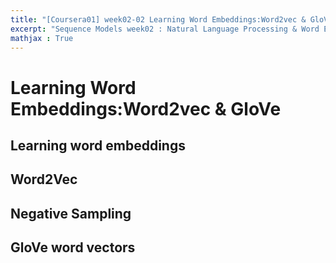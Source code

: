 ```yaml
---
title: "[Coursera01] week02-02 Learning Word Embeddings:Word2vec & GloVe" 
excerpt: "Sequence Models week02 : Natural Language Processing & Word Embeddings"
mathjax : True
---
```


# Learning Word Embeddings:Word2vec & GloVe
## Learning word embeddings
## Word2Vec
## Negative Sampling
## GloVe word vectors